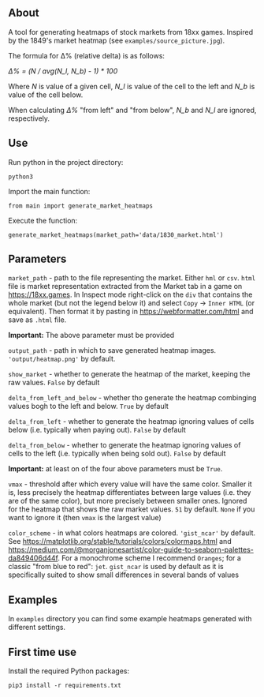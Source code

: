 ## About

A tool for generating heatmaps of stock markets from 18xx games.
Inspired by the 1849's market heatmap (see `examples/source_picture.jpg`).

The formula for Δ% (relative delta) is as follows:

_Δ% = (N / avg(N_l, N_b) - 1) * 100_

Where _N_ is value of a given cell, _N_l_ is value of the cell to the left and _N_b_ is value of the cell below.

When calculating _Δ%_ "from left" and "from below", _N_b_ and _N_l_ are ignored, respectively.

## Use

Run python in the project directory:

`python3`

Import the main function:

`from main import generate_market_heatmaps`

Execute the function:

`generate_market_heatmaps(market_path='data/1830_market.html')`

## Parameters

`market_path` - path to the file representing the market. Either `hml` or `csv`.
`html` file is market representation extracted from the Market tab in a game on https://18xx.games.
In Inspect mode right-click on the `div` that contains the whole market (but not the legend below it)
and select `Copy` -> `Inner HTML` (or equivalent).
Then format it by pasting in https://webformatter.com/html and save as `.html` file.

**Important:** The above parameter must be provided

`output_path` - path in which to save generated heatmap images. `'output/heatmap.png'` by default.

`show_market` - whether to generate the heatmap of the market, keeping the raw values.
`False` by default

`delta_from_left_and_below` - whether tho generate the heatmap combinging values bogh to the left and below.
`True` by default

`delta_from_left` - whether to generate the heatmap ignoring values of cells below
(i.e. typically when paying out).
`False` by default

`delta_from_below` - whether to generate the heatmap ignoring values of cells to the left
(i.e. typically when being sold out).
`False` by default

**Important:** at least on of the four above parameters must be `True`.

`vmax` - threshold after which every value will have the same color.
Smaller it is, less precisely the heatmap differentiates between large values (i.e. they are of the same color),
but more precisely between smaller ones. Ignored for the heatmap that shows the raw market values.
`51` by default. `None` if you want to ignore it (then `vmax` is the largest value)

`color_scheme` - in what colors heatmaps are colored. `'gist_ncar'` by default.
See https://matplotlib.org/stable/tutorials/colors/colormaps.html and https://medium.com/@morganjonesartist/color-guide-to-seaborn-palettes-da849406d44f.
For a monochrome scheme I recommend `Oranges`; for a classic "from blue to red": `jet`.
`gist_ncar` is used by default as it is specifically suited to show small differences in several bands of values

## Examples

In `examples` directory you can find some example heatmaps generated with different settings.

## First time use

Install the required Python packages:

`pip3 install -r requirements.txt`